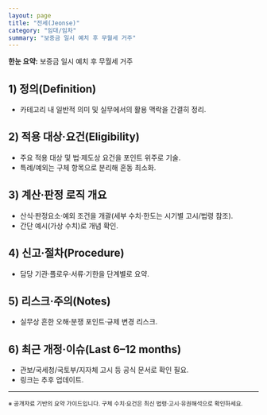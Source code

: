 ```yaml
---
layout: page
title: "전세(Jeonse)"
category: "임대/임차"
summary: "보증금 일시 예치 후 무월세 거주"
---
```


<link rel="stylesheet" href="{{ site.baseurl }}/assets/style.css">

<div class="note"><strong>한눈 요약:</strong> 보증금 일시 예치 후 무월세 거주</div>

## 1) 정의(Definition)
- 카테고리 내 일반적 의미 및 실무에서의 활용 맥락을 간결히 정리.

## 2) 적용 대상·요건(Eligibility)
- 주요 적용 대상 및 법·제도상 요건을 포인트 위주로 기술.
- 특례/예외는 구체 항목으로 분리해 혼동 최소화.

## 3) 계산·판정 로직 개요
- 산식·판정요소·예외 조건을 개괄(세부 수치·한도는 시기별 고시/법령 참조).
- 간단 예시(가상 수치)로 개념 확인.

## 4) 신고·절차(Procedure)
- 담당 기관·플로우·서류·기한을 단계별로 요약.

## 5) 리스크·주의(Notes)
- 실무상 흔한 오해·분쟁 포인트·규제 변경 리스크.

## 6) 최근 개정·이슈(Last 6–12 months)
- 관보/국세청/국토부/지자체 고시 등 공식 문서로 확인 필요.
- 링크는 추후 업데이트.

---
<small class="small">※ 공개자료 기반의 요약 가이드입니다. 구체 수치·요건은 최신 법령·고시·유권해석으로 확인하세요.</small>

